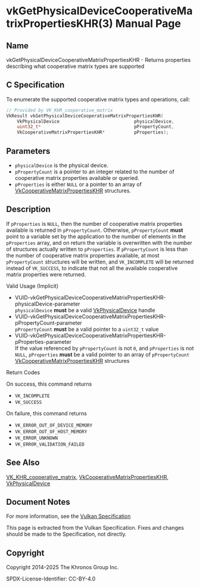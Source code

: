 # vkGetPhysicalDeviceCooperativeMatrixPropertiesKHR(3) Manual Page

## Name

vkGetPhysicalDeviceCooperativeMatrixPropertiesKHR - Returns properties describing what cooperative matrix types are supported



## [](#_c_specification)C Specification

To enumerate the supported cooperative matrix types and operations, call:

```c++
// Provided by VK_KHR_cooperative_matrix
VkResult vkGetPhysicalDeviceCooperativeMatrixPropertiesKHR(
    VkPhysicalDevice                            physicalDevice,
    uint32_t*                                   pPropertyCount,
    VkCooperativeMatrixPropertiesKHR*           pProperties);
```

## [](#_parameters)Parameters

- `physicalDevice` is the physical device.
- `pPropertyCount` is a pointer to an integer related to the number of cooperative matrix properties available or queried.
- `pProperties` is either `NULL` or a pointer to an array of [VkCooperativeMatrixPropertiesKHR](https://registry.khronos.org/vulkan/specs/latest/man/html/VkCooperativeMatrixPropertiesKHR.html) structures.

## [](#_description)Description

If `pProperties` is `NULL`, then the number of cooperative matrix properties available is returned in `pPropertyCount`. Otherwise, `pPropertyCount` **must** point to a variable set by the application to the number of elements in the `pProperties` array, and on return the variable is overwritten with the number of structures actually written to `pProperties`. If `pPropertyCount` is less than the number of cooperative matrix properties available, at most `pPropertyCount` structures will be written, and `VK_INCOMPLETE` will be returned instead of `VK_SUCCESS`, to indicate that not all the available cooperative matrix properties were returned.

Valid Usage (Implicit)

- [](#VUID-vkGetPhysicalDeviceCooperativeMatrixPropertiesKHR-physicalDevice-parameter)VUID-vkGetPhysicalDeviceCooperativeMatrixPropertiesKHR-physicalDevice-parameter  
  `physicalDevice` **must** be a valid [VkPhysicalDevice](https://registry.khronos.org/vulkan/specs/latest/man/html/VkPhysicalDevice.html) handle
- [](#VUID-vkGetPhysicalDeviceCooperativeMatrixPropertiesKHR-pPropertyCount-parameter)VUID-vkGetPhysicalDeviceCooperativeMatrixPropertiesKHR-pPropertyCount-parameter  
  `pPropertyCount` **must** be a valid pointer to a `uint32_t` value
- [](#VUID-vkGetPhysicalDeviceCooperativeMatrixPropertiesKHR-pProperties-parameter)VUID-vkGetPhysicalDeviceCooperativeMatrixPropertiesKHR-pProperties-parameter  
  If the value referenced by `pPropertyCount` is not `0`, and `pProperties` is not `NULL`, `pProperties` **must** be a valid pointer to an array of `pPropertyCount` [VkCooperativeMatrixPropertiesKHR](https://registry.khronos.org/vulkan/specs/latest/man/html/VkCooperativeMatrixPropertiesKHR.html) structures

Return Codes

On success, this command returns

- `VK_INCOMPLETE`
- `VK_SUCCESS`

On failure, this command returns

- `VK_ERROR_OUT_OF_DEVICE_MEMORY`
- `VK_ERROR_OUT_OF_HOST_MEMORY`
- `VK_ERROR_UNKNOWN`
- `VK_ERROR_VALIDATION_FAILED`

## [](#_see_also)See Also

[VK\_KHR\_cooperative\_matrix](https://registry.khronos.org/vulkan/specs/latest/man/html/VK_KHR_cooperative_matrix.html), [VkCooperativeMatrixPropertiesKHR](https://registry.khronos.org/vulkan/specs/latest/man/html/VkCooperativeMatrixPropertiesKHR.html), [VkPhysicalDevice](https://registry.khronos.org/vulkan/specs/latest/man/html/VkPhysicalDevice.html)

## [](#_document_notes)Document Notes

For more information, see the [Vulkan Specification](https://registry.khronos.org/vulkan/specs/latest/html/vkspec.html#vkGetPhysicalDeviceCooperativeMatrixPropertiesKHR)

This page is extracted from the Vulkan Specification. Fixes and changes should be made to the Specification, not directly.

## [](#_copyright)Copyright

Copyright 2014-2025 The Khronos Group Inc.

SPDX-License-Identifier: CC-BY-4.0